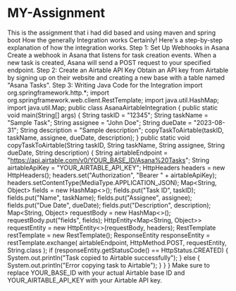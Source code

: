 # MY-Assignment
This is the assignment that i had did based and using maven and spring boot
How the generally Integration works
Certainly! Here's a step-by-step explanation of how the integration works.
Step 1: Set Up Webhooks in Asana
Create a webhook in Asana that listens for task creation events. When a new task is created, Asana will send a POST request to your specified endpoint.
Step 2: Create an Airtable API Key
Obtain an API key from Airtable by signing up on their website and creating a new base with a table named "Asana Tasks".
Step 3: Writing Java Code for the Integration
import org.springframework.http.*;
import org.springframework.web.client.RestTemplate;
import java.util.HashMap;
import java.util.Map;
public class AsanaAirtableIntegration {
    public static void main(String[] args) {
        String taskID = "12345";
        String taskName = "Sample Task";
        String assignee = "John Doe";
        String dueDate = "2023-08-31";
        String description = "Sample description";
        copyTaskToAirtable(taskID, taskName, assignee, dueDate, description);
    }
    public static void copyTaskToAirtable(String taskID, String taskName, String assignee, String dueDate, String description) {
        String airtableEndpoint = "https://api.airtable.com/v0/YOUR_BASE_ID/Asana%20Tasks";
        String airtableApiKey = "YOUR_AIRTABLE_API_KEY";
        HttpHeaders headers = new HttpHeaders();
        headers.set("Authorization", "Bearer " + airtableApiKey);
        headers.setContentType(MediaType.APPLICATION_JSON);
        Map<String, Object> fields = new HashMap<>();
        fields.put("Task ID", taskID);
        fields.put("Name", taskName);
        fields.put("Assignee", assignee);
        fields.put("Due Date", dueDate);
        fields.put("Description", description);
        Map<String, Object> requestBody = new HashMap<>();
        requestBody.put("fields", fields);
        HttpEntity<Map<String, Object>> requestEntity = new HttpEntity<>(requestBody, headers);
        RestTemplate restTemplate = new RestTemplate();
        ResponseEntity<String> responseEntity = restTemplate.exchange(
                airtableEndpoint,
                HttpMethod.POST,
                requestEntity,
                String.class
        );
        if (responseEntity.getStatusCode() == HttpStatus.CREATED) {
            System.out.println("Task copied to Airtable successfully");
        } else {
            System.out.println("Error copying task to Airtable");
        }
    }
}
Make sure to replace YOUR_BASE_ID with your actual Airtable base ID and YOUR_AIRTABLE_API_KEY with your Airtable API key.

